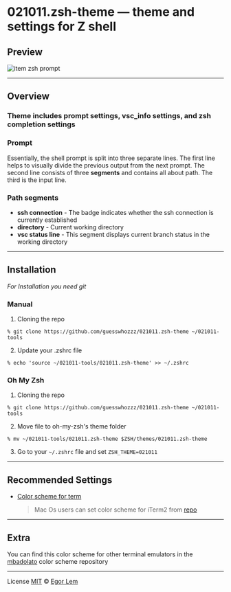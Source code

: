 # 021011.zsh-theme — theme and settings for Z shell

## **Preview**

![item zsh prompt](https://github.com/guesswhozzz/guezwhoz-scheme/blob/main/demos/zsh-theme-demo-min.png?raw=true)

---

## **Overview**
### Theme includes prompt settings, vsc_info settings, and zsh completion settings
### **Prompt**

Essentially, the shell prompt is split into three separate lines. The first line helps to visually 
divide the previous output from the next prompt. The second line consists of three **segments** and contains all about path. The third is the input line. 

### **Path segments**

- **ssh connection** - The badge indicates whether the ssh connection is currently established
- **directory** - Current working directory
- **vsc status line** - This segment displays current branch status in the working directory

---

## **Installation**

_For Installation you need git_

### **Manual**

1. Cloning the repo

```shell
% git clone https://github.com/guesswhozzz/021011.zsh-theme ~/021011-tools
```
2. Update your .zshrc file 

```shell
% echo 'source ~/021011-tools/021011.zsh-theme' >> ~/.zshrc
```

### **Oh My Zsh**

1. Cloning the repo

```shell
% git clone https://github.com/guesswhozzz/021011.zsh-theme ~/021011-tools
```

2. Move file to oh-my-zsh's theme folder

```shell
% mv ~/021011-tools/021011.zsh-theme $ZSH/themes/021011.zsh-theme
```

3. Go to your `~/.zshrc` file and set `ZSH_THEME=021011`

---

## **Recommended Settings**

- [Color scheme for term](https://github.com/guesswhozzz/guezwhoz-scheme/blob/main/color-scheme/guezwhoz-scheme.yaml)

  > Mac Os users can set color scheme for iTerm2 from [repo](https://github.com/guesswhozzz/guezwhoz-iterm2-theme)


---

## **Extra**

You can find this color scheme for other terminal emulators in the [mbadolato](https://github.com/mbadolato/iTerm2-Color-Schemes) color scheme repository

---

License [MIT](https://github.com/guesswhozzz/guezwhoz-vscode-theme/blob/master/LICENSE) © [Egor Lem](https://github.com/guesswhozzz)
